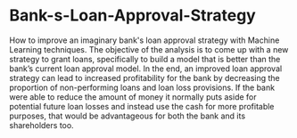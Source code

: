 # Bank-s-Loan-Approval-Strategy
How to improve an imaginary bank's loan approval strategy with Machine Learning techniques.
The objective of the analysis is to come up with a new strategy to grant loans, specifically to build a model that is better than the bank’s current loan approval model. In the end, an improved loan approval strategy can lead to increased profitability for the bank by decreasing the proportion of non-performing loans and loan loss provisions. If the bank were able to reduce the amount of money it normally puts aside for potential future loan losses and instead use the cash for more profitable purposes, that would be advantageous for both the bank and its shareholders too.
